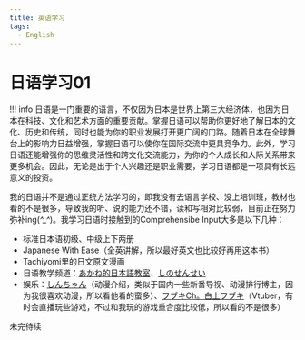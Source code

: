 ```yaml
---
title: 英语学习
tags:
  - English
---
```

# 日语学习01
!!! info
    日语是一门重要的语言，不仅因为日本是世界上第三大经济体，也因为日本在科技、文化和艺术方面的重要贡献。掌握日语可以帮助你更好地了解日本的文化、历史和传统，同时也能为你的职业发展打开更广阔的门路。随着日本在全球舞台上的影响力日益增强，掌握日语可以使你在国际交流中更具竞争力。此外，学习日语还能增强你的思维灵活性和跨文化交流能力，为你的个人成长和人际关系带来更多机会。因此，无论是出于个人兴趣还是职业需要，学习日语都是一项具有长远意义的投资。

我的日语并不是通过正统方法学习的，即我没有去语言学校、没上培训班，教材也看的不是很多，导致我的听、说的能力还不错，读和写相对比较弱，目前正在努力弥补ing(*^_^*)。我学习日语时接触到的Comprehensibe Input大多是以下几种：
+ 标准日本语初级、中级上下两册
+ Japanese With Ease（全英讲解，所以最好英文也比较好再用这本书）
+ Tachiyomi里的日文原文漫画
+ 日语教学频道：[あかね的日本語教室](https://www.youtube.com/@Akane-JapaneseClass)、[しのせんせい](https://www.youtube.com/@user-dz8ku4zg5k)
+ 娱乐：[しんちゃん](https://www.youtube.com/@sin-anime)（动漫介绍，类似于国内一些新番导视、动漫排行博主，因为我很喜欢动漫，所以看他看的蛮多）、[フブキCh。白上フブキ](https://www.youtube.com/@ShirakamiFubuki)（Vtuber，有时会直播玩些游戏，不过和我玩的游戏重合度比较低，所以看的不是很多）

未完待续



